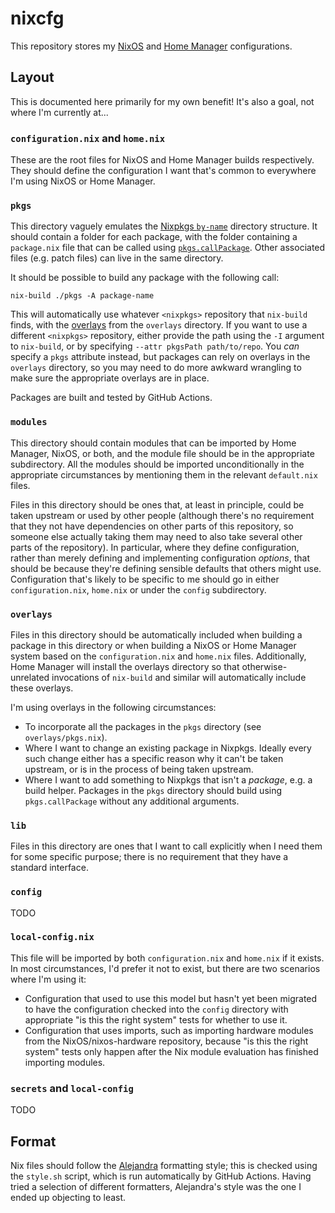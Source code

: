 nixcfg
======

This repository stores my [NixOS][] and [Home Manager][] configurations.

[NixOS]: https://nixos.org/
[Home Manager]: https://github.com/nix-community/home-manager

Layout
------

This is documented here primarily for my own benefit!  It's also a goal, not
where I'm currently at...

### `configuration.nix` and `home.nix`

These are the root files for NixOS and Home Manager builds respectively.  They
should define the configuration I want that's common to everywhere I'm using
NixOS or Home Manager.

### `pkgs`

This directory vaguely emulates the [Nixpkgs `by-name`][by-name] directory
structure.  It should contain a folder for each package, with the folder
containing a `package.nix` file that can be called using
[`pkgs.callPackage`][callPackage].  Other associated files (e.g. patch files)
can live in the same directory.

It should be possible to build any package with the following call:

    nix-build ./pkgs -A package-name

This will automatically use whatever `<nixpkgs>` repository that `nix-build`
finds, with the [overlays][] from the `overlays` directory.  If you want to use
a different `<nixpkgs>` repository, either provide the path using the `-I`
argument to `nix-build`, or by specifying `--attr pkgsPath path/to/repo`.  You
_can_ specify a `pkgs` attribute instead, but packages can rely on overlays in
the `overlays` directory, so you may need to do more awkward wrangling to make
sure the appropriate overlays are in place.

Packages are built and tested by GitHub Actions.

[by-name]: https://github.com/NixOS/nixpkgs/tree/master/pkgs/by-name
[callPackage]: https://nixos.org/guides/nix-pills/13-callpackage-design-pattern
[overlays]: https://nixos.org/manual/nixpkgs/stable/#sec-overlays-definition

### `modules`

This directory should contain modules that can be imported by Home Manager,
NixOS, or both, and the module file should be in the appropriate subdirectory.
All the modules should be imported unconditionally in the appropriate
circumstances by mentioning them in the relevant `default.nix` files.

Files in this directory should be ones that, at least in principle, could be
taken upstream or used by other people (although there's no requirement that
they not have dependencies on other parts of this repository, so someone else
actually taking them may need to also take several other parts of the
repository).  In particular, where they define configuration, rather than
merely defining
and implementing configuration _options_, that should be because they're
defining sensible defaults that others might use.  Configuration that's likely
to be specific to me should go in either `configuration.nix`, `home.nix` or
under the `config` subdirectory.

### `overlays`

Files in this directory should be automatically included when building a
package in this directory or when building a NixOS or Home Manager system based
on the `configuration.nix` and `home.nix` files.  Additionally, Home Manager
will install the overlays directory so that otherwise-unrelated invocations of
`nix-build` and similar will automatically include these overlays.

I'm using overlays in the following circumstances:

-   To incorporate all the packages in the `pkgs` directory (see
    `overlays/pkgs.nix`).
-   Where I want to change an existing package in Nixpkgs.  Ideally every such
    change either has a specific reason why it can't be taken upstream, or is
    in the process of being taken upstream.
-   Where I want to add something to Nixpkgs that isn't a _package_, e.g. a
    build helper.  Packages in the `pkgs` directory should build using
    `pkgs.callPackage` without any additional arguments.

### `lib`

Files in this directory are ones that I want to call explicitly when I need
them for some specific purpose; there is no requirement that they have a
standard interface.

### `config`

TODO

### `local-config.nix`

This file will be imported by both `configuration.nix` and `home.nix` if it
exists.  In most circumstances, I'd prefer it not to exist, but there are two
scenarios where I'm using it:

-   Configuration that used to use this model but hasn't yet been migrated to
    have the configuration checked into the `config` directory with appropriate
    "is this the right system" tests for whether to use it.
-   Configuration that uses imports, such as importing hardware modules from
    the NixOS/nixos-hardware repository, because "is this the right system"
    tests only happen after the Nix module evaluation has finished importing
    modules.

### `secrets` and `local-config`

TODO

Format
------

Nix files should follow the [Alejandra][] formatting style; this is checked
using the `style.sh` script, which is run automatically by GitHub Actions.
Having tried a selection of different formatters, Alejandra's style was the one
I ended up objecting to least.

[Alejandra]: https://kamadorueda.com/alejandra/
